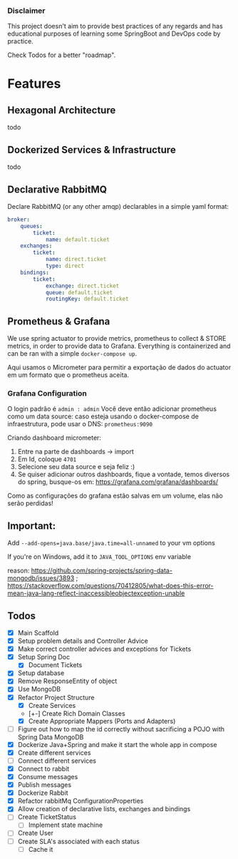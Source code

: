 ### Disclaimer
This project doesn't aim to provide best practices of any regards and has educational purposes of learning some SpringBoot and DevOps code by practice. 

Check Todos for a better "roadmap".

# Features
## Hexagonal Architecture
todo
## Dockerized Services & Infrastructure
todo
## Declarative RabbitMQ
Declare RabbitMQ (or any other amqp) declarables in a simple yaml format:
```yaml
broker:
    queues:
        ticket:
            name: default.ticket
    exchanges:
        ticket:
            name: direct.ticket
            type: direct
    bindings:
        ticket:
            exchange: direct.ticket
            queue: default.ticket
            routingKey: default.ticket
```
## Prometheus & Grafana
We use spring actuator to provide metrics, prometheus to collect & STORE metrics, in order to provide data to Grafana. Everything is containerized and can be ran with a simple `docker-compose up`.

Aqui usamos o Micrometer para permitir a exportação de dados do actuator em um formato que o prometheus aceita.

### Grafana Configuration
O login padrão é ``admin : admin``
Você deve então adicionar prometheus como um data source: caso esteja usando o docker-compose de infraestrutura, pode usar o DNS: `prometheus:9090`

Criando dashboard micrometer:

1. Entre na parte de dashboards -> import
2. Em Id, coloque `4701`
3. Selecione seu data source e seja feliz :)
4. Se quiser adicionar outros dashboards, fique a vontade, temos diversos do spring, busque-os em: https://grafana.com/grafana/dashboards/

Como as configurações do grafana estão salvas em um volume, elas não serão perdidas!
## Important: 
Add `--add-opens=java.base/java.time=all-unnamed` to your vm options

If you're on Windows, add it to `JAVA_TOOL_OPTIONS` env variable

reason: https://github.com/spring-projects/spring-data-mongodb/issues/3893 ; https://stackoverflow.com/questions/70412805/what-does-this-error-mean-java-lang-reflect-inaccessibleobjectexception-unable

## Todos
- [X]  Main Scaffold
- [X]  Setup problem details and Controller Advice
- [X] Make correct controller advices and exceptions for Tickets
- [X] Setup Spring Doc
    -  [X] Document Tickets
- [X]  Setup database
- [X] Remove ResponseEntity of object
- [X] Use MongoDB
- [X] Refactor Project Structure
    - [X] Create Services
    - [+-] Create Rich Domain Classes
    - [X] Create Appropriate Mappers (Ports and Adapters)
- [ ] Figure out how to map the id correctly without sacrificing a POJO  with Spring Data MongoDB
- [X] Dockerize Java+Spring and make it start the whole app in compose
- [X] Create different services
- [ ] Connect different services
- [X] Connect to rabbit
- [X] Consume messages
- [X] Publish messages
- [X] Dockerize Rabbit
- [X] Refactor rabbitMq ConfigurationProperties
- [X] Allow creation of declarative lists, exchanges and bindings
- [ ] Create TicketStatus
    - [ ] Implement state machine
- [ ] Create User
- [ ] Create SLA's associated with each status
    - [ ] Cache it
